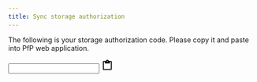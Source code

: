 ```yaml
---
title: Sync storage authorization
---
```


<script src="parseParameters.js"></script>

The following is your storage authorization code. Please copy it and paste into PfP web application.

<input id="code"> <a id="copy" href="#"><img src="md-clipboard.svg" width="24" height="24" title="Copy to clipboard"></a>
